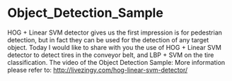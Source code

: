 # Object_Detection_Sample
HOG + Linear SVM detector gives us the first impression is for pedestrian detection, but in fact they can be used for the detection of any target object. Today I would like to share with you the use of HOG + Linear SVM detector to detect tires in the conveyor belt, and LBP + SVM on the tire classification.
The video of the Object Detection Sample:
More information please refer to: http://livezingy.com/hog-linear-svm-detector/
